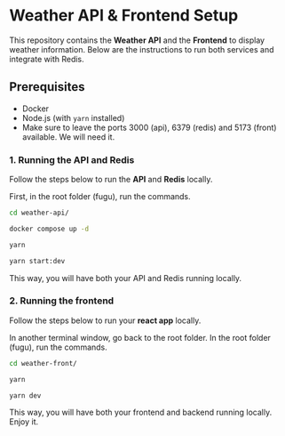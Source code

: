 # Weather API & Frontend Setup

This repository contains the **Weather API** and the **Frontend** to display weather information. Below are the instructions to run both services and integrate with Redis.

## Prerequisites

- Docker
- Node.js (with `yarn` installed)
- Make sure to leave the ports 3000 (api), 6379 (redis) and 5173 (front) available. We will need it.

### 1. Running the API and Redis

Follow the steps below to run the **API** and **Redis** locally.

First, in the root folder (fugu), run the commands.

```bash
cd weather-api/
```

```bash
docker compose up -d
```

```bash
yarn
```

```bash
yarn start:dev
```

This way, you will have both your API and Redis running locally.

### 2. Running the frontend

Follow the steps below to run your **react app** locally.

In another terminal window, go back to the root folder. In the root folder (fugu), run the commands.

```bash
cd weather-front/
```

```bash
yarn
```

```bash
yarn dev
```

This way, you will have both your frontend and backend running locally. Enjoy it.
